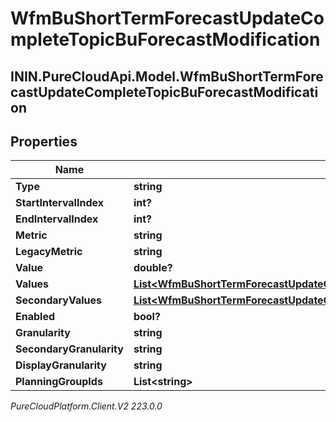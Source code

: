 # WfmBuShortTermForecastUpdateCompleteTopicBuForecastModification

## ININ.PureCloudApi.Model.WfmBuShortTermForecastUpdateCompleteTopicBuForecastModification

## Properties

|Name | Type | Description | Notes|
|------------ | ------------- | ------------- | -------------|
| **Type** | **string** |  | [optional] |
| **StartIntervalIndex** | **int?** |  | [optional] |
| **EndIntervalIndex** | **int?** |  | [optional] |
| **Metric** | **string** |  | [optional] |
| **LegacyMetric** | **string** |  | [optional] |
| **Value** | **double?** |  | [optional] |
| **Values** | [**List&lt;WfmBuShortTermForecastUpdateCompleteTopicModificationIntervalOffsetValue&gt;**](WfmBuShortTermForecastUpdateCompleteTopicModificationIntervalOffsetValue) |  | [optional] |
| **SecondaryValues** | [**List&lt;WfmBuShortTermForecastUpdateCompleteTopicModificationIntervalOffsetValue&gt;**](WfmBuShortTermForecastUpdateCompleteTopicModificationIntervalOffsetValue) |  | [optional] |
| **Enabled** | **bool?** |  | [optional] |
| **Granularity** | **string** |  | [optional] |
| **SecondaryGranularity** | **string** |  | [optional] |
| **DisplayGranularity** | **string** |  | [optional] |
| **PlanningGroupIds** | **List&lt;string&gt;** |  | [optional] |



_PureCloudPlatform.Client.V2 223.0.0_
